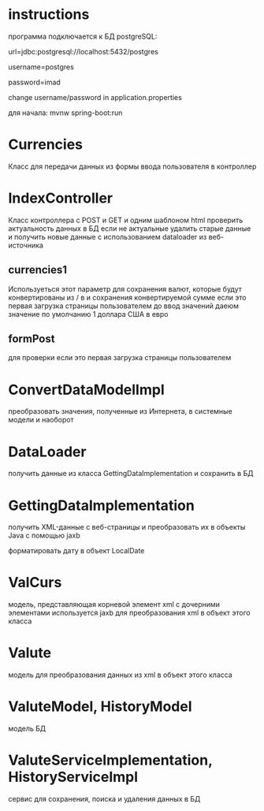 # instructions
программа подключается к БД postgreSQL:

url=jdbc:postgresql://localhost:5432/postgres

username=postgres

password=imad

change username/password in application.properties

для начала: mvnw spring-boot:run

# Currencies
Класс для передачи данных из формы ввода пользователя в контроллер

# IndexController
Класс контроллера с POST и GET и одним шаблоном html
проверить актуальность данных в БД
если не актуальные удалить старые данные и получить новые данные
с использованием dataloader из  веб-источника

## currencies1
Используеться этот параметр для сохранения валют, которые будут конвертированы из / в
и сохранения конвертируемой сумме
если это первая загрузка страницы пользователем до
ввод значений даеюм значение по умолчанию
1 доллара США в евро

## formPost
для проверки если это первая загрузка страницы пользователем



# ConvertDataModelImpl
преобразовать значения, полученные из Интернета,
в системные модели и наоборот

# DataLoader
получить данные из класса GettingDataImplementation и сохранить в БД

# GettingDataImplementation
получить XML-данные с веб-страницы и преобразовать их
в объекты Java с помощью jaxb

форматировать дату в объект LocalDate

# ValCurs
модель, представляющая корневой элемент xml с дочерними элементами
используется jaxb для преобразования xml в объект этого класса

# Valute
модель для преобразования данных из xml в объект этого класса

# ValuteModel, HistoryModel
модель БД

# ValuteServiceImplementation, HistoryServiceImpl
сервис для сохранения, поиска и удаления данных в БД
